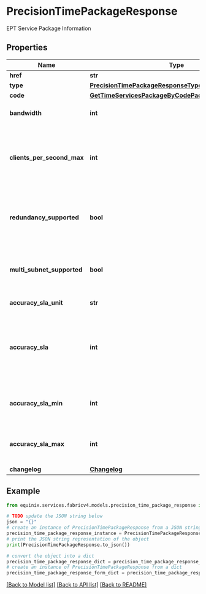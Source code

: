 # PrecisionTimePackageResponse

EPT Service Package Information

## Properties

Name | Type | Description | Notes
------------ | ------------- | ------------- | -------------
**href** | **str** |  | [optional] 
**type** | [**PrecisionTimePackageResponseType**](PrecisionTimePackageResponseType.md) |  | 
**code** | [**GetTimeServicesPackageByCodePackageCodeParameter**](GetTimeServicesPackageByCodePackageCodeParameter.md) |  | 
**bandwidth** | **int** | Connection bandwidth in Mbps. | 
**clients_per_second_max** | **int** | Max. number of clients that can be synchronized per second at a packet rate of 1 per second. | [optional] 
**redundancy_supported** | **bool** | Is Redundant virtual connection supported for the package code. | [optional] 
**multi_subnet_supported** | **bool** | Is Multiple subnet supported for the package code. | [optional] 
**accuracy_sla_unit** | **str** | Accuracy SLA unit. | [optional] 
**accuracy_sla** | **int** | Accuracy SLA for the package code, -1 value denotes the accuracySla is not published. | [optional] 
**accuracy_sla_min** | **int** | Typical minimum Accuracy for the package code. | [optional] 
**accuracy_sla_max** | **int** | Typical maximum Accuracy for the package code. | [optional] 
**changelog** | [**Changelog**](Changelog.md) |  | [optional] 

## Example

```python
from equinix.services.fabricv4.models.precision_time_package_response import PrecisionTimePackageResponse

# TODO update the JSON string below
json = "{}"
# create an instance of PrecisionTimePackageResponse from a JSON string
precision_time_package_response_instance = PrecisionTimePackageResponse.from_json(json)
# print the JSON string representation of the object
print(PrecisionTimePackageResponse.to_json())

# convert the object into a dict
precision_time_package_response_dict = precision_time_package_response_instance.to_dict()
# create an instance of PrecisionTimePackageResponse from a dict
precision_time_package_response_form_dict = precision_time_package_response.from_dict(precision_time_package_response_dict)
```
[[Back to Model list]](../README.md#documentation-for-models) [[Back to API list]](../README.md#documentation-for-api-endpoints) [[Back to README]](../README.md)


